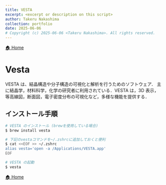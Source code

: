 ```yaml
---
title: VESTA
excerpt: <excerpt or description on this script>
author: Takeru Nakashima
collection: portfolio
date: 2025-06-06
# Copyright (c) 2025-06-06 <Takeru Nakashima>. All rights reserved.
---
```


[🏠 Home](../../README.md)

# Vesta
VESTA は、結晶構造や分子構造の可視化と解析を行うためのソフトウェア．
主に結晶学，材料科学，化学の研究者に利用されている．VESTA は，3D 表示，等高線図，断面図，電子密度分布の可視化など，多様な機能を提供する．

## インストール手順

``` bash
# VESTA のインストール (brewを使用している場合)
$ brew install vesta

# 下記のvestaコマンドを~/.zshrcに追加しておくと便利
$ cat <<EOF >> ~/.zshrc
alias vesta='open -a /Applications/VESTA.app'
EOF

# VESTA の起動
$ vesta
```

[🏠 Home](../../README.md)
